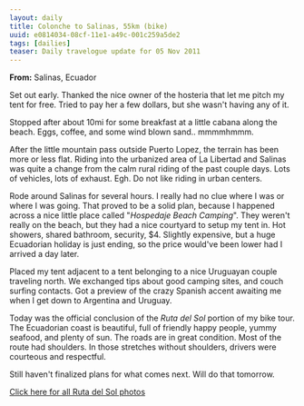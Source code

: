 ```yaml
---
layout: daily
title: Colonche to Salinas, 55km (bike)
uuid: e0814034-08cf-11e1-a49c-001c259a5de2
tags: [dailies]
teaser: Daily travelogue update for 05 Nov 2011
---
```


**From:** Salinas, Ecuador

Set out early. Thanked the nice owner of the hosteria that let me pitch my tent
for free. Tried to pay her a few dollars, but she wasn't having any of it.

Stopped after about 10mi for some breakfast at a little cabana along the beach.
Eggs, coffee, and some wind blown sand.. mmmmhmmm.

After the little mountain pass outside Puerto Lopez, the terrain has been more or
less flat. Riding into the urbanized area of La Libertad and Salinas was quite
a change from the calm rural riding of the past couple days. Lots of vehicles,
lots of exhaust. Egh. Do not like riding in urban centers.

Rode around Salinas for several hours. I really had no clue where I was or where I was going. That proved to be a solid plan, because I happened across a nice little place called "*Hospedaje Beach Camping*". They
weren't really on the beach, but they had a nice courtyard to setup my tent in.
Hot showers, shared bathroom, security, $4. Slightly expensive, but a huge
Ecuadorian holiday is just ending, so the price would've been lower had
I arrived a day later.

Placed my tent adjacent to a tent belonging to a nice Uruguayan couple traveling north. We exchanged tips about good camping sites, and couch surfing contacts. Got a preview of the crazy Spanish accent awaiting me when I get down to Argentina and Uruguay.

Today was the official conclusion of the *Ruta del Sol* portion of my bike
tour. The Ecuadorian coast is beautiful, full of friendly happy people, yummy seafood, and plenty of sun. The roads are in great condition. Most of the route had shoulders. In those stretches without shoulders, drivers were courteous and respectful.

Still haven't finalized plans for what comes next. Will do that tomorrow.


<div class='stb-images_box'><a title="Ruta del Sol Bike Tour Photos" href="http://www.flickr.com/photos/ramblurr/sets/72157628038573828/detail">Click here for all Ruta del Sol photos</a></div>

